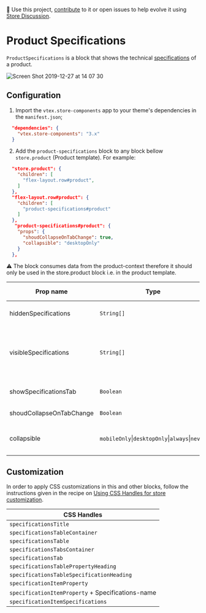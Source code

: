 📢 Use this project, [contribute](https://github.com/vtex-apps/store-components) to it or open issues to help evolve it using [Store Discussion](https://github.com/vtex-apps/store-discussion).

# Product Specifications

`ProductSpecifications` is a block that shows the technical [specifications](https://help.vtex.com/tutorial/what-are-fields-or-specifications--2lB4AgibEseceMggKE2k2m) of a product.

![Screen Shot 2019-12-27 at 14 07 30](https://user-images.githubusercontent.com/27777263/71525823-4bd8a380-28b2-11ea-8d5c-7678426ec1ab.png)

## Configuration

1. Import the `vtex.store-components` app to your theme's dependencies in the `manifest.json`;

```json
  "dependencies": {
    "vtex.store-components": "3.x"
  }
```

2. Add the `product-specifications` block to any block bellow `store.product` (Product template). For example:

```json
  "store.product": {
    "children": [
      "flex-layout.row#product",
    ]
  },
  "flex-layout.row#product": {
    "children": [
      "product-specifications#product"
    ]
  },
   "product-specifications#product": {
    "props": {
      "shoudCollapseOnTabChange": true,
      "collapsible": "desktopOnly"
    }
  },
```

⚠️ The block consumes data from the product-context therefore it should only be used in the store.product block i.e. in the product template.

| Prop name                | Type                                                       | Description                                                                                                            | Default value |
| ------------------------ | ---------------------------------------------------------- | ---------------------------------------------------------------------------------------------------------------------- | ------------- |
| hiddenSpecifications     | `String[]`                                                 | Type names of specifications you want to hide                                                                          | `[]`          |
| visibleSpecifications    | `String[]`                                                 | Type names of specifications you want to appear. Only provide one of `hiddenSpecifications` or `visibleSpecifications` | `[]`          |
| showSpecificationsTab    | `Boolean`                                                  | Choose if you want to show the component with tabs mode                                                                | `false`       |
| shoudCollapseOnTabChange | `Boolean`                                                  | If it should collapse if you change the tab                                                                            | `false`       |
| collapsible              | `mobileOnly`&#124;`desktopOnly`&#124;`always`&#124;`never` | Control when should the content of the specifications be collapsible                                                   | `always`      |

## Customization

In order to apply CSS customizations in this and other blocks, follow the instructions given in the recipe on [Using CSS Handles for store customization](https://vtex.io/docs/recipes/style/using-css-handles-for-store-customization).

| CSS Handles                                       |
| ------------------------------------------------- |
| `specificationsTitle`                             |
| `specificationsTableContainer`                    |
| `specificationsTable`                             |
| `specificationsTabsContainer`                     |
| `specificationsTab`                               |
| `specificationsTablePropertyHeading`              |
| `specificationsTableSpecificationHeading`         |
| `specificationItemProperty`                       |
| `specificationItemProperty` + Specifications-name |
| `specificationItemSpecifications`                 |
